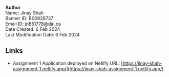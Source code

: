 **Author** \
Name: Jinay Shah \
Banner ID: B00928737 \
Email ID: jn851778@dal.ca \
Date Created: 6 Feb 2024 \
Last Modification Date: 6 Feb 2024

## Links
- Assignment 1 Application deployed on Netlify URL: [https://jinay-shah-assignment-1.netlify.app/](https://jinay-shah-assignment-1.netlify.app/)
